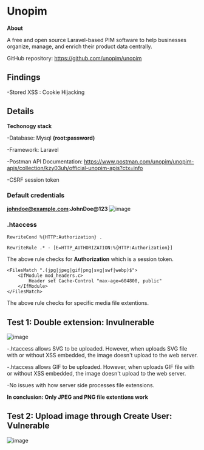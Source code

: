 <h1>Unopim</h1>

**About**

A free and open source Laravel-based PIM software to help businesses organize, manage, and enrich their product data centrally.

GitHub repository: https://github.com/unopim/unopim

<h2>Findings</h2>

-Stored XSS : Cookie Hijacking

<h2>Details</h2>

**Techonogy stack**

-Database: Mysql **(root:password)**

-Framework: Laravel

-Postman API Documentation: https://www.postman.com/unopim/unopim-apis/collection/kzy03uh/official-unopim-apis?ctx=info

-CSRF session token

<h3>Default credentials</h3>

**johndoe@example.com**:**JohnDoe@123**
![image](https://github.com/user-attachments/assets/88a81be9-06dd-4a27-9589-c1f332265f72)


<h3>.htaccess</h3>

```
RewriteCond %{HTTP:Authorization} .

RewriteRule .* - [E=HTTP_AUTHORIZATION:%{HTTP:Authorization}]
```

The above rule checks for **Authorization** which is a session token.


```
<FilesMatch ".(jpg|jpeg|gif|png|svg|swf|webp)$">
    <IfModule mod_headers.c>
        Header set Cache-Control "max-age=604800, public"
    </IfModule>
</FilesMatch>
```

The above rule checks for specific media file extentions.

<h2>Test 1: Double extension: Invulnerable</h2> 

![image](https://github.com/user-attachments/assets/b2cc70b2-6911-431d-b5ed-7f9c36835d82)

-.htaccess allows SVG to be uploaded. However, when uploads SVG file with or without XSS embedded, the image doesn't upload to the web server.

-.htaccess allows GIF to be uploaded. However, when uploads GIF file with or without XSS embedded, the image doesn't upload to the web server.

-No issues with how server side processes file extensions.

**In conclusion: Only JPEG and PNG file extentions work**

<h2>Test 2: Upload image through Create User: Vulnerable</h2> 

![image](https://github.com/user-attachments/assets/bf7ffc34-1092-4141-a5b7-95d9a8c3decf)








